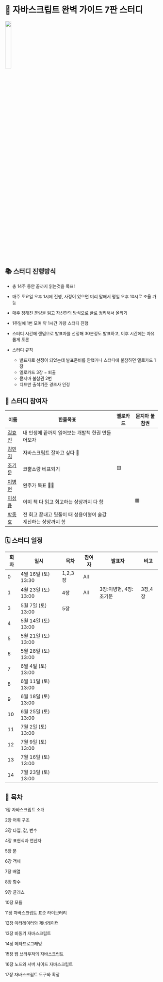 # 💙 자바스크립트 완벽 가이드 7판 스터디

<img src="https://user-images.githubusercontent.com/60775453/162977636-b8255334-a25a-4dcc-8173-65e5deeb107c.jpeg" width="20%" />

## 📚 스터디 진행방식

- 총 14주 동안 끝까지 읽는것을 목표!
- 매주 토요일 오후 1시에 진행, 사정이 있으면 미리 말해서 평일 오후 10시로 조율 가능
- 매주 정해진 분량을 읽고 자신만의 방식으로 글로 정리해서 올리기
- 1주일에 1번 모여 약 1시간 가량 스터디 진행
- 스터디 시간에 랜덤으로 발표자를 선정해 30분정도 발표하고, 이후 시간에는 자유롭게 토론
- 스터디 규칙

  - 발표자로 선정이 되었는데 발표준비를 안했거나 스터디에 불참하면 옐로카드 1장
  - 옐로카드 3장 = 퇴출
  - 묻지마 불참권 2번
  - 디프만 출석기준 경조사 인정

## 🐥 스터디 참여자

| 이름                                      | 한줄목표                                                      | 옐로카드 | 묻지마 불참권 |
| ----------------------------------------- | ------------------------------------------------------------- | -------- | ------------- |
| [김효진](https://github.com/hy57in)       | 내 인생에 끝까지 읽어보는 개발책 한권 만들어보자              |          |               |
| [김민지](https://github.com/mnxmnz)       | 자바스크립트 잘하고 싶다 🥺                                   |          |               |
| [조기문](https://github.com/guymoon)      | 코뿔소랑 베프되기                                             | 🟨       |               |
| [이병현](https://github.com/Tolluset)     | 완주가 목표 🏃🏻                                                |          |               |
| [이성용](https://github.com/SeongYongLee) | 이미 책 다 읽고 회고하는 상상까지 다 함                       |          | 🟥            |
| [박종호](https://github.com/jonghopark95) | 전 회고 끝내고 뒷풀이 때 성용이형이 술값 계산하는 상상까지 함 |          |               |

## 🗓 스터디 일정

| 회차 | 일시                | 목차     | 참여자 | 발표자                 | 비고    |
| ---- | ------------------- | -------- | ------ | ---------------------- | ------- |
| 0    | 4월 16일 (토) 13:30 | 1,2,3 장 | All    |                        |         |
| 1    | 4월 23일 (토) 13:00 | 4장      | All    | 3장:이병현, 4장:조기문 | 3장,4장 |
| 3    | 5월 7일 (토) 13:00  | 5장      |        |                        |         |
| 4    | 5월 14일 (토) 13:00 |          |        |                        |         |
| 5    | 5월 21일 (토) 13:00 |          |        |                        |         |
| 6    | 5월 28일 (토) 13:00 |          |        |                        |         |
| 7    | 6월 4일 (토) 13:00  |          |        |                        |         |
| 8    | 6월 11일 (토) 13:00 |          |        |                        |         |
| 9    | 6월 18일 (토) 13:00 |          |        |                        |         |
| 10   | 6월 25일 (토) 13:00 |          |        |                        |         |
| 11   | 7월 2일 (토) 13:00  |          |        |                        |         |
| 12   | 7월 9일 (토) 13:00  |          |        |                        |         |
| 13   | 7월 16일 (토) 13:00 |          |        |                        |         |
| 14   | 7월 23일 (토) 13:00 |          |        |                        |         |

## 📍 목차

1장 자바스크립트 소개

2장 어휘 구조

3장 타입, 값, 변수

4장 표현식과 연산자

5장 문

6장 객체

7장 배열

8장 함수

9장 클래스

10장 모듈

11장 자바스크립트 표준 라이브러리

12장 이터레이터와 제너레이터

13장 비동기 자바스크립트

14장 메타프로그래밍

15장 웹 브라우저의 자바스크립트

16장 노드와 서버 사이드 자바스크립트

17장 자바스크립트 도구와 확장
